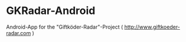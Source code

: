 GKRadar-Android
===============

Android-App for the "Giftköder-Radar"-Project ( http://www.giftkoeder-radar.com )